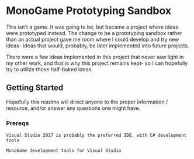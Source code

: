 # MonoGame Prototyping Sandbox

This isn't a game. It was going to be, but became a project where ideas were prototyped instead. The change to be a prototyping sandbox rather than an actual project gave me room where I could develop and try new ideas- ideas that would, probably, be later implemented into future projects.

There were a few ideas implemented in this project that never saw light in my other work, and that is why this project remains kept- so I can hopefully try to utilize those half-baked ideas. 

## Getting Started

Hopefully this readme will direct anyone to the proper information / resource, and/or answer any questions one might have.

### Prereqs

```
Visual Studio 2017 is probably the preferred IDE, with C# development tools
```

```
MonoGame development tools for Visual Studio
```
